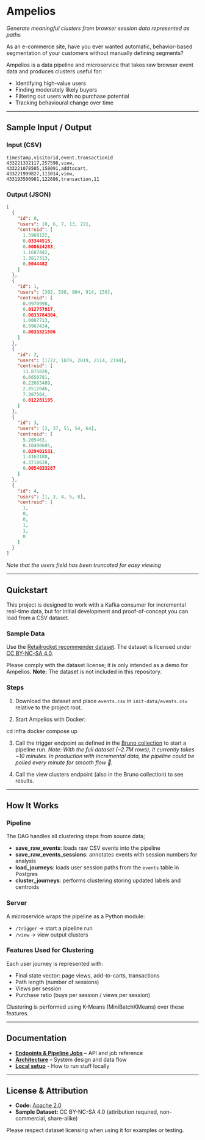 # Ampelios

_Generate meaningful clusters from browser session data represented as paths_

As an e-commerce site, have you ever wanted automatic, behavior-based segmentation of your customers without manually defining segments?

Ampelios is a data pipeline and microservice that takes raw browser event data and produces clusters useful for:
- Identifying high-value users
- Finding moderately likely buyers
- Filtering out users with no purchase potential
- Tracking behavioural change over time

---

## Sample Input / Output

### Input (CSV)

```csv
timestamp,visitorid,event,transactionid
433221332117,257598,view,
433221078505,158091,addtocart,
433221999827,111014,view,
433193500981,122686,transaction,11
```

### Output (JSON)

```json
[
  {
    "id": 0,
    "users": [0, 6, 7, 13, 22],
    "centroid": [
      1.5968122,
      0.03344515,
      0.008624283,
      1.1687442,
      1.3817313,
      0.0044482
    ]
  },
  {
    "id": 1,
    "users": [302, 588, 904, 914, 159],
    "centroid": [
      0.9970998,
      0.012757817,
      0.0033784304,
      1.0007713,
      0.9967424,
      0.0033321506
    ]
  },
  {
    "id": 2,
    "users": [1722, 1879, 2019, 2114, 2194],
    "centroid": [
      13.875828,
      0.6650781,
      0.22663489,
      2.8512046,
      7.307564,
      0.012281195
    ]
  },
  {
    "id": 3,
    "users": [2, 37, 51, 54, 64],
    "centroid": [
      5.205463,
      0.10490605,
      0.029401531,
      1.4163188,
      4.3710628,
      0.0054033287
    ]
  },
  {
    "id": 4,
    "users": [1, 3, 4, 5, 8],
    "centroid": [
      1,
      0,
      0,
      1,
      1,
      0
    ]
  }
]
```

_Note that the users field has been truncated for easy viewing_

---

## Quickstart

This project is designed to work with a Kafka consumer for incremental real-time data, but for initial development and proof-of-concept you can load from a CSV dataset.

### Sample Data

Use the [Retailrocket recommender dataset](https://www.kaggle.com/datasets/retailrocket/ecommerce-dataset).
The dataset is licensed under [CC BY-NC-SA 4.0](https://creativecommons.org/licenses/by-nc-sa/4.0/).

Please comply with the dataset license; it is only intended as a demo for Ampelios.
**Note:** The dataset is not included in this repository.

### Steps

1. Download the dataset and place `events.csv` in `init-data/events.csv` relative to the project root.

2. Start Ampelios with Docker:

cd infra
docker compose up

3. Call the trigger endpoint as defined in the [Bruno collection](./docs/bruno) to start a pipeline run.
_Note: With the full dataset (~2.7M rows), it currently takes ~10 minutes. In production with incremental data, the pipeline could be polled every minute for smooth flow 🌊._

4. Call the view clusters endpoint (also in the Bruno collection) to see results.

---

## How It Works

### Pipeline

The DAG handles all clustering steps from source data;

- **save_raw_events**: loads raw CSV events into the pipeline
- **save_raw_events_sessions**: annotates events with session numbers for analysis
- **load_journeys**: loads user session paths from the `events` table in Postgres
- **cluster_journeys**: performs clustering storing updated labels and centroids

### Server

A microservice wraps the pipeline as a Python module:

- `/trigger` → start a pipeline run
- `/view` → view output clusters

### Features Used for Clustering

Each user journey is represented with:

- Final state vector: page views, add-to-carts, transactions
- Path length (number of sessions)
- Views per session
- Purchase ratio (buys per session / views per session)

Clustering is performed using K-Means (MiniBatchKMeans) over these features.

---

## Documentation

- **[Endpoints & Pipeline Jobs](./docs/units.md)** – API and job reference
- **[Architecture](./docs/architecture.md)** – System design and data flow
- **[Local setup](./docs/local-setup.md)** - How to run stuff locally

---

## License & Attribution

- **Code:** [Apache 2.0](./LICENSE)
- **Sample Dataset:** CC BY-NC-SA 4.0 (attribution required, non-commercial, share-alike)

Please respect dataset licensing when using it for examples or testing.
